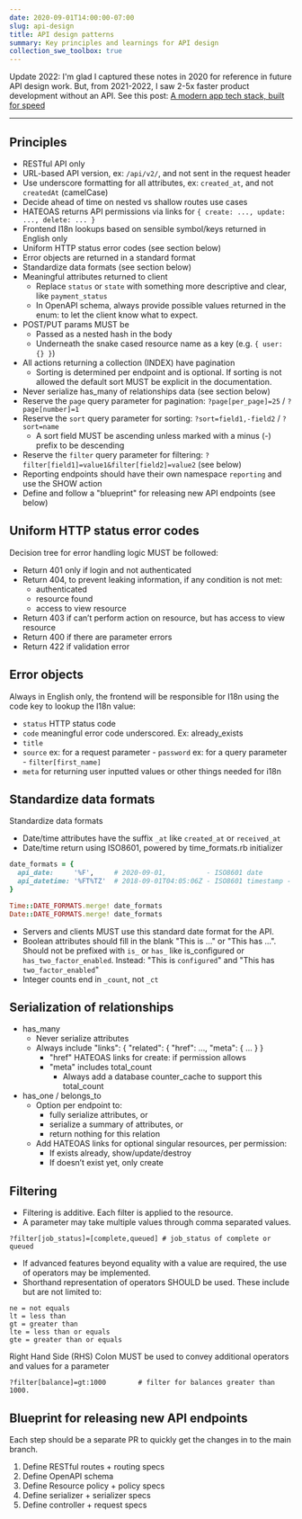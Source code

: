 ```yaml
---
date: 2020-09-01T14:00:00-07:00
slug: api-design
title: API design patterns
summary: Key principles and learnings for API design
collection_swe_toolbox: true
---
```


Update 2022: I'm glad I captured these notes in 2020 for reference in future API design work. But, from 2021-2022, I saw 2-5x faster product development without an API. See this post:
[A modern app tech stack, built for speed](/app-tech-stack-2021)

---

## Principles

- RESTful API only
- URL-based API version, ex: `/api/v2/`, and not sent in the request header
- Use underscore formatting for all attributes, ex: `created_at`, and not `createdAt` (camelCase)
- Decide ahead of time on nested vs shallow routes use cases
- HATEOAS returns API permissions via links for `{ create: ..., update: ..., delete: ... }`
- Frontend I18n lookups based on sensible symbol/keys returned in English only
- Uniform HTTP status error codes (see section below)
- Error objects are returned in a standard format
- Standardize data formats (see section below)
- Meaningful attributes returned to client
  - Replace `status` or `state` with something more descriptive and clear, like `payment_status`
  - In OpenAPI schema, always provide possible values returned in the enum: to let the client know what to expect.
- POST/PUT params MUST be
  - Passed as a nested hash in the body
  - Underneath the snake cased resource name as a key (e.g. `{ user: {} }`)
- All actions returning a collection (INDEX) have pagination
  - Sorting is determined per endpoint and is optional. If sorting is not allowed the default sort MUST be explicit in the documentation.
- Never serialize has_many of relationships data (see section below)
- Reserve the `page` query parameter for pagination: `?page[per_page]=25` / `?page[number]=1`
- Reserve the `sort` query parameter for sorting: `?sort=field1,-field2` / `?sort=name`
  - A sort field MUST be ascending unless marked with a minus (-) prefix to be descending
- Reserve the `filter` query parameter for filtering: `?filter[field1]=value1&filter[field2]=value2` (see below)
- Reporting endpoints should have their own namespace `reporting` and use the SHOW action
- Define and follow a "blueprint" for releasing new API endpoints (see below)

## Uniform HTTP status error codes

Decision tree for error handling logic MUST be followed:

- Return 401 only if login and not authenticated
- Return 404, to prevent leaking information, if any condition is not met:
  - authenticated
  - resource found
  - access to view resource
- Return 403 if can’t perform action on resource, but has access to view resource
- Return 400 if there are parameter errors
- Return 422 if validation error

## Error objects

Always in English only, the frontend will be responsible for I18n using the code key to lookup the I18n value:

- `status` HTTP status code
- `code` meaningful error code underscored. Ex: already_exists
- `title`
- `source`
  ex: for a request parameter - `password`
  ex: for a query parameter - `filter[first_name]`
- `meta` for returning user inputted values or other things needed for i18n

## Standardize data formats

Standardize data formats

- Date/time attributes have the suffix `_at` like `created_at` or `received_at`
- Date/time return using ISO8601, powered by time_formats.rb initializer

```ruby
date_formats = {
  api_date:     '%F',     # 2020-09-01,          - ISO8601 date
  api_datetime: '%FT%TZ'  # 2018-09-01T04:05:06Z - ISO8601 timestamp - UTC
}

Time::DATE_FORMATS.merge! date_formats
Date::DATE_FORMATS.merge! date_formats
```

- Servers and clients MUST use this standard date format for the API.
- Boolean attributes should fill in the blank "This is …" or "This has …". Should not be prefixed with `is_` or `has_` like is_configured or `has_two_factor_enabled`. Instead: "This is `configured`" and "This has `two_factor_enabled`"
- Integer counts end in `_count`, not `_ct`

## Serialization of relationships

- has_many
  - Never serialize attributes
  - Always include "links": { "related": { "href": …, "meta": { … } }
    - "href" HATEOAS links for create: if permission allows
    - "meta" includes total_count
      - Always add a database counter_cache to support this total_count
- has_one / belongs_to
  - Option per endpoint to:
    - fully serialize attributes, or
    - serialize a summary of attributes, or
    - return nothing for this relation
  - Add HATEOAS links for optional singular resources, per permission:
    - If exists already, show/update/destroy
    - If doesn’t exist yet, only create

## Filtering

- Filtering is additive. Each filter is applied to the resource.
- A parameter may take multiple values through comma separated values.

```text
?filter[job_status]=[complete,queued] # job_status of complete or queued
```

- If advanced features beyond equality with a value are required, the use of operators may be implemented.
- Shorthand representation of operators SHOULD be used. These include but are not limited to:

```text
ne = not equals
lt = less than
gt = greater than
lte = less than or equals
gte = greater than or equals
```

Right Hand Side (RHS) Colon MUST be used to convey additional operators and values for a parameter

```text
?filter[balance]=gt:1000        # filter for balances greater than 1000.
```

## Blueprint for releasing new API endpoints

Each step should be a separate PR to quickly get the changes in to the main branch.

1. Define RESTful routes + routing specs
2. Define OpenAPI schema
3. Define Resource policy + policy specs
4. Define serializer + serializer specs
5. Define controller + request specs
